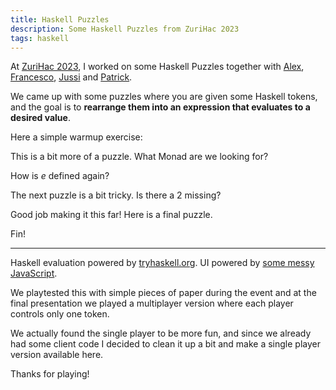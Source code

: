 ```yaml
---
title: Haskell Puzzles
description: Some Haskell Puzzles from ZuriHac 2023
tags: haskell
---
```


At [ZuriHac 2023](https://zfoh.ch/zurihac2023), I worked on some Haskell Puzzles
together with
[Alex](https://www.asayers.com/),
[Francesco](https://mazzo.li/),
[Jussi](https://github.com/joamaki) and
[Patrick](https://github.com/chpatrick).

We came up with some puzzles where you are given some Haskell tokens, and the
goal is to **rearrange them into an expression that evaluates to a desired
value**.


Here a simple warmup exercise:

<div id="puzzle_iterate" class="puzzle" data-puzzle='{
    "goal": "[0,1,2,3,4]",
    "tokens": [
        {"text": "iterate", "x": 70,  "y": 40,  "hint": "(a → a) → a → [a]"},
        {"text": "0",       "x": 150, "y": 100                             },
        {"text": "succ",    "x": 100, "y": 100, "hint": "n → n"            },
        {"text": "take",    "x": 180, "y": 40,  "hint": "Int → [a] → [a]"  },
        {"text": "5",       "x": 70,  "y": 160                             },
        {"text": "(",       "x": 260, "y": 40                              },
        {"text": ")",       "x": 30,  "y": 160                             }
    ]
}'></div>

This is a bit more of a puzzle.  What Monad are we looking for?

<div id="puzzle_join" class="puzzle" data-puzzle='{
    "goal": "32",
    "tokens": [
        {"text": "5",       "x": 50,  "y": 80                              },
        {"text": "1",       "x": 30,  "y": 140                             },
        {"text": "(+)",     "x": 200, "y": 150                             },
        {"text": "(",       "x": 120, "y": 160                             },
        {"text": ")",       "x": 240, "y": 30                              },
        {"text": "iterate", "x": 120, "y": 30,  "hint": "(a → a) → a → [a]"},
        {"text": "join",    "x": 150, "y": 100, "hint": "m (m a) → m a"    },
        {"text": "!!",      "x": 240, "y": 100, "hint": "[a] → Int → a"    }
    ]
}'></div>

How is _e_ defined again?

<div id="puzzle_e" class="puzzle" data-puzzle='{
    "goal": "2.7182818284590455",
    "tokens": [
        {"text": "sum",      "x": 260, "y": 140, "hint": "[n] → n"                },
        {"text": "(/)",      "x": 150, "y": 150                                   },
        {"text": "scanl1",   "x": 100, "y": 70,  "hint": "(a → a → a) → [a] → [a]"},
        {"text": "succ",     "x": 50,  "y": 160, "hint": "n → n"                  },
        {"text": "$",        "x": 90,  "y": 160                                   },
        {"text": "[1..100]", "x": 250, "y": 50                                    },
        {"text": "$",        "x": 200, "y": 150                                   }
    ]
}'></div>


The next puzzle is a bit tricky.  Is there a 2 missing?

<div id="puzzle_let" class="puzzle" data-puzzle='{
    "goal": "8",
    "tokens": [
        {"text": "2 + 2", "x": 60,  "y": 40 },
        {"text": "*",     "x": 110, "y": 40 },
        {"text": "2",     "x": 140, "y": 40 },
        {"text": "in",    "x": 200, "y": 70 },
        {"text": "a",     "x": 235, "y": 70 },
        {"text": "+",     "x": 270, "y": 70 },
        {"text": "+",     "x": 200, "y": 120},
        {"text": "=",     "x": 235, "y": 120},
        {"text": "b",     "x": 270, "y": 120},
        {"text": "let",   "x": 200, "y": 170},
        {"text": "a",     "x": 235, "y": 170},
        {"text": "b",     "x": 270, "y": 170}
    ]
}'></div>

Good job making it this far!  Here is a final puzzle.

<div id="puzzle_fin" class="puzzle" data-puzzle='{
    "goal": "\"fin\"",
    "tokens": [
        {"text": "0",    "x": 75,  "y": 30 },
        {"text": "1",    "x": 125, "y": 30 },
        {"text": "2",    "x": 175, "y": 30 },
        {"text": "3",    "x": 225, "y": 30 },
        {"text": "$",    "x": 50,  "y": 150},
        {"text": "$",    "x": 40,  "y": 100},
        {"text": "$",    "x": 80,  "y": 110},
        {"text": "take", "x": 200, "y": 110},
        {"text": "drop", "x": 260, "y": 90 },
        {"text": "show", "x": 180, "y": 160},
        {"text": "/",    "x": 250, "y": 160}
    ]
}'></div>

Fin!

---

Haskell evaluation powered by [tryhaskell.org](https://tryhaskell.org).
UI powered by [some messy JavaScript](/files/2023-06-19-haskell-puzzles.js).

We playtested this with simple pieces of paper during the event and at the final
presentation we played a multiplayer version where each player controls only one
token.

We actually found the single player to be more fun, and since we already had
some client code I decided to clean it up a bit and make a single player version
available here.

Thanks for playing!

<script type="text/JavaScript" src="/files/2023-06-19-haskell-puzzles.js"></script>

